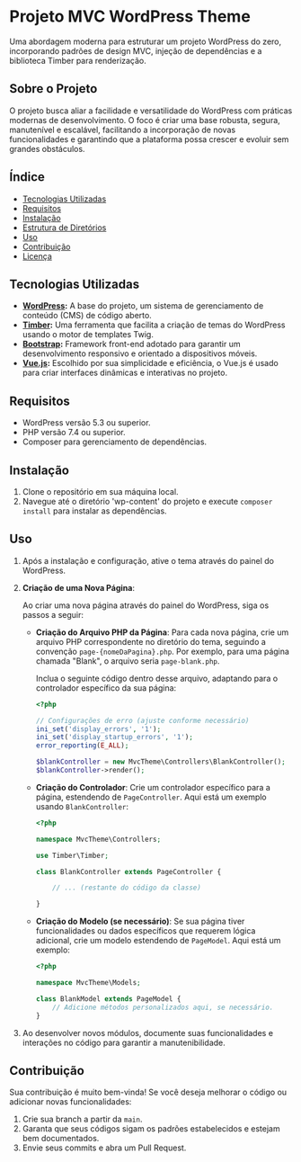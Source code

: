 # Projeto MVC WordPress Theme

Uma abordagem moderna para estruturar um projeto WordPress do zero, incorporando padrões de design MVC, injeção de dependências e a biblioteca Timber para renderização.

## Sobre o Projeto

O projeto busca aliar a facilidade e versatilidade do WordPress com práticas modernas de desenvolvimento. O foco é criar uma base robusta, segura, manutenível e escalável, facilitando a incorporação de novas funcionalidades e garantindo que a plataforma possa crescer e evoluir sem grandes obstáculos.

## Índice

- [Tecnologias Utilizadas](#tecnologias-utilizadas)
- [Requisitos](#requisitos)
- [Instalação](#instalação)
- [Estrutura de Diretórios](#estrutura-de-diretórios)
- [Uso](#uso)
- [Contribuição](#contribuição)
- [Licença](#licença)

## Tecnologias Utilizadas

- **[WordPress](https://wordpress.org/):** A base do projeto, um sistema de gerenciamento de conteúdo (CMS) de código aberto.
- **[Timber](https://timber.github.io/docs/):** Uma ferramenta que facilita a criação de temas do WordPress usando o motor de templates Twig.
- **[Bootstrap](https://getbootstrap.com/):** Framework front-end adotado para garantir um desenvolvimento responsivo e orientado a dispositivos móveis.
- **[Vue.js](https://vuejs.org/):** Escolhido por sua simplicidade e eficiência, o Vue.js é usado para criar interfaces dinâmicas e interativas no projeto.

## Requisitos

- WordPress versão 5.3 ou superior.
- PHP versão 7.4 ou superior.
- Composer para gerenciamento de dependências.

## Instalação

1. Clone o repositório em sua máquina local.
2. Navegue até o diretório 'wp-content' do projeto e execute `composer install` para instalar as dependências.

## Uso

1. Após a instalação e configuração, ative o tema através do painel do WordPress.

2. **Criação de uma Nova Página**:

   Ao criar uma nova página através do painel do WordPress, siga os passos a seguir:

   - **Criação do Arquivo PHP da Página**:
     Para cada nova página, crie um arquivo PHP correspondente no diretório do tema, seguindo a convenção `page-{nomeDaPagina}.php`. Por exemplo, para uma página chamada "Blank", o arquivo seria `page-blank.php`.

     Inclua o seguinte código dentro desse arquivo, adaptando para o controlador específico da sua página:
     ```php
     <?php

     // Configurações de erro (ajuste conforme necessário)
     ini_set('display_errors', '1');
     ini_set('display_startup_errors', '1');
     error_reporting(E_ALL);

     $blankController = new MvcTheme\Controllers\BlankController();
     $blankController->render();
     ```

   - **Criação do Controlador**:
     Crie um controlador específico para a página, estendendo de `PageController`. Aqui está um exemplo usando `BlankController`:
     ```php
     <?php

     namespace MvcTheme\Controllers;

     use Timber\Timber;

     class BlankController extends PageController {

         // ... (restante do código da classe)

     }
     ```

   - **Criação do Modelo (se necessário)**:
     Se sua página tiver funcionalidades ou dados específicos que requerem lógica adicional, crie um modelo estendendo de `PageModel`. Aqui está um exemplo:
     ```php
     <?php

     namespace MvcTheme\Models;

     class BlankModel extends PageModel {
         // Adicione métodos personalizados aqui, se necessário.
     }
     ```

3. Ao desenvolver novos módulos, documente suas funcionalidades e interações no código para garantir a manutenibilidade.

## Contribuição

Sua contribuição é muito bem-vinda! Se você deseja melhorar o código ou adicionar novas funcionalidades:

1. Crie sua branch a partir da `main`.
2. Garanta que seus códigos sigam os padrões estabelecidos e estejam bem documentados.
3. Envie seus commits e abra um Pull Request. 
